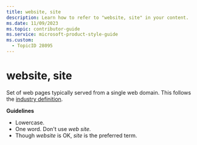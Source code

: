 ```yaml
---
title: website, site
description: Learn how to refer to "website, site" in your content.
ms.date: 11/09/2023
ms.topic: contributor-guide
ms.service: microsoft-product-style-guide
ms.custom:
  - TopicID 28095
---
```



# website, site

Set of web pages typically served from a single web domain. This follows the [industry definition](https://en.wikipedia.org/wiki/Website).

**Guidelines**

- Lowercase.
- One word. Don't use *web site.*
- Though *website* is OK, *site* is the preferred term.


